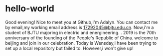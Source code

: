 # hello-world
Good evening!
Nice to meet you at Github,I'm Adalyn.
You can contact me by email,my working email address is 17292045@bjtu.edu.cn.
Now,i'm a student of BJTU majoring in electric and energineering. .
2019 is the 70th anniversary of the founding of the People's Republic of China.
welcome to beijing and join in our celebration.
Today is Wensday,i have been trying to set up a local repository but failed to.
However,i won't give up!

